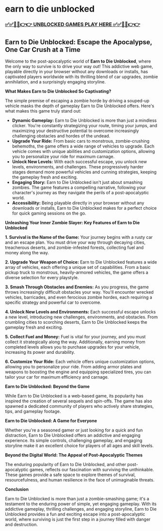 # earn to die unblocked

### [✅✅🔴🔴👉👉 UNBLOCKED GAMES PLAY HERE ✅✅🔴🔴👉👉](https://topstoryindia.com)

## Earn to Die Unblocked: Escape the Apocalypse, One Car Crush at a Time

Welcome to the post-apocalyptic world of **Earn to Die Unblocked**, where the only way to survive is to drive your way out! This addictive web game, playable directly in your browser without any downloads or installs, has captivated players worldwide with its thrilling blend of car upgrades, zombie annihilation, and a surprisingly engaging storyline. 

**What Makes Earn to Die Unblocked So Captivating?**

The simple premise of escaping a zombie horde by driving a souped-up vehicle masks the depth of gameplay Earn to Die Unblocked offers. Here's what makes this game truly stand out:

* **Dynamic Gameplay:** Earn to Die Unblocked is more than just a mindless clicker. You're constantly strategizing your route, timing your jumps, and maximizing your destructive potential to overcome increasingly challenging obstacles and hordes of the undead.
* **Upgrade Your Ride:** From basic cars to monstrous, zombie-crushing behemoths, the game offers a wide range of vehicles to upgrade. Each vehicle comes with unique abilities and customization options, allowing you to personalize your ride for maximum carnage.
* **Unlock New Levels:** With each successful escape, you unlock new levels, environments, and challenges. These progressively harder stages demand more powerful vehicles and cunning strategies, keeping the gameplay fresh and exciting.
* **Engaging Story:** Earn to Die Unblocked isn't just about smashing zombies. The game features a compelling narrative, following your character's journey as they navigate the perils of a post-apocalyptic world.
* **Accessibility:** Being playable directly in your browser without any downloads or installs, Earn to Die Unblocked makes for a perfect choice for quick gaming sessions on the go.

**Unleashing Your Inner Zombie Slayer: Key Features of Earn to Die Unblocked**

**1. Survival is the Name of the Game:** Your journey begins with a rusty car and an escape plan. You must drive your way through decaying cities, treacherous deserts, and zombie-infested forests, collecting fuel and money along the way.

**2. Upgrade Your Weapon of Choice:**  Earn to Die Unblocked features a wide array of vehicles, each offering a unique set of capabilities. From a basic pickup truck to monstrous, heavily-armored vehicles, the game offers a diverse selection for every playstyle.

**3. Smash Through Obstacles and Enemies:**  As you progress, the game throws increasingly difficult obstacles your way. You'll encounter wrecked vehicles, barricades, and even ferocious zombie hordes, each requiring a specific strategy and powerful car to overcome.

**4. Unlock New Levels and Environments:**  Each successful escape unlocks a new level, introducing new challenges, environments, and obstacles. From crumbling cities to scorching deserts, Earn to Die Unblocked keeps the gameplay fresh and exciting.

**5. Collect Fuel and Money:**  Fuel is vital for your journey, and you must collect it strategically along the way. Additionally, earning money from completed levels allows you to purchase upgrades for your vehicle, increasing its power and durability.

**6.  Customize Your Ride:**  Each vehicle offers unique customization options, allowing you to personalize your ride. From adding armor plates and weapons to boosting the engine and equipping specialized tires, you can tailor your car for maximum efficiency and carnage.

**Earn to Die Unblocked: Beyond the Game**

While Earn to Die Unblocked is a web-based game, its popularity has inspired the creation of several sequels and spin-offs. The game has also spawned a dedicated community of players who actively share strategies, tips, and gameplay footage.

**Earn to Die Unblocked:  A Game for Everyone**

Whether you're a seasoned gamer or just looking for a quick and fun distraction, Earn to Die Unblocked offers an addictive and engaging experience. Its simple controls, challenging gameplay, and engaging storyline make it an excellent choice for players of all ages and skill levels. 

**Beyond the Digital World:  The Appeal of Post-Apocalyptic Themes**

The enduring popularity of Earn to Die Unblocked, and other post-apocalyptic games, reflects our fascination with surviving the unthinkable. These games provide a safe space to explore themes of survival, resourcefulness, and human resilience in the face of unimaginable threats.

**Conclusion**

Earn to Die Unblocked is more than just a zombie-smashing game; it's a testament to the enduring power of simple, yet engaging gameplay. With its addictive gameplay, thrilling challenges, and engaging storyline, Earn to Die Unblocked provides a fun and exciting escape into a post-apocalyptic world, where surviving is just the first step in a journey filled with danger and destruction. 
